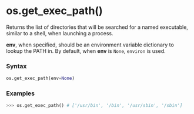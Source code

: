# os.get_exec_path()

Returns the list of directories that will be searched for a named executable, similar to a shell, when launching a process.

**env**, when specified, should be an environment variable dictionary to lookup the PATH in. By default, when **env** is `None`, `environ` is used.

### Syntax

```python
os.get_exec_path(env=None)
```

### Examples

```python
>>> os.get_exec_path() # ['/usr/bin', '/bin', '/usr/sbin', '/sbin']
```